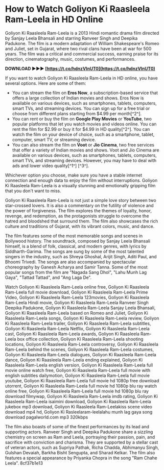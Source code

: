# How to Watch Goliyon Ki Raasleela Ram-Leela in HD Online
 
Goliyon Ki Raasleela Ram-Leela is a 2013 Hindi romantic drama film directed by Sanjay Leela Bhansali and starring Ranveer Singh and Deepika Padukone. The film is a modern adaptation of William Shakespeare's Romeo and Juliet, set in Gujarat, where two rival clans have been at war for 500 years. The film was a critical and commercial success, earning praise for its direction, cinematography, music, costumes, and performances.
 
**DOWNLOAD ►►► [https://t.co/hdnzVInUT0](https://t.co/hdnzVInUT0)**


 
If you want to watch Goliyon Ki Raasleela Ram-Leela in HD online, you have several options. Here are some of them:
 
- You can stream the film on **Eros Now**, a subscription-based service that offers a large collection of Indian movies and shows. Eros Now is available on various devices, such as smartphones, tablets, computers, smart TVs, and streaming devices. You can sign up for a free trial or choose from different plans starting from $4.99 per month[^2^].
- You can rent or buy the film on **Google Play Movies** or **YouTube**, two popular platforms that let you watch movies and videos online. You can rent the film for $2.99 or buy it for $4.99 in HD quality[^2^]. You can watch the film on your device of choice, such as a smartphone, tablet, computer, smart TV, or streaming device.
- You can also stream the film on **Voot** or **Jio Cinema**, two free services that offer a variety of Indian movies and shows. Voot and Jio Cinema are available on various devices, such as smartphones, tablets, computers, smart TVs, and streaming devices. However, you may have to deal with ads and lower video quality[^1^] [^3^].

Whichever option you choose, make sure you have a stable internet connection and enough data to enjoy the film without interruptions. Goliyon Ki Raasleela Ram-Leela is a visually stunning and emotionally gripping film that you don't want to miss.
  
Goliyon Ki Raasleela Ram-Leela is not just a simple love story between two star-crossed lovers. It is also a commentary on the futility of violence and the power of forgiveness. The film explores the themes of loyalty, honor, revenge, and redemption, as the protagonists struggle to overcome the hatred and bloodshed that surround them. The film also showcases the rich culture and traditions of Gujarat, with its vibrant colors, music, and dance.
 
The film features some of the most memorable songs and scenes in Bollywood history. The soundtrack, composed by Sanjay Leela Bhansali himself, is a blend of folk, classical, and modern genres, with lyrics by Siddharth-Garima. The songs are sung by some of the most talented singers in the industry, such as Shreya Ghoshal, Arijit Singh, Aditi Paul, and Bhoomi Trivedi. The songs are also accompanied by spectacular choreography by Ganesh Acharya and Samir Tanna. Some of the most popular songs from the film are "Nagada Sang Dhol", "Lahu Munh Lag Gaya", "Tattad Tattad", and "Ang Laga De".
 
Watch Goliyon Ki Raasleela Ram-Leela online free,  Goliyon Ki Raasleela Ram-Leela full movie download,  Goliyon Ki Raasleela Ram-Leela Prime Video,  Goliyon Ki Raasleela Ram-Leela 123movies,  Goliyon Ki Raasleela Ram-Leela Hindi movie,  Goliyon Ki Raasleela Ram-Leela Ranveer Singh Deepika Padukone,  Goliyon Ki Raasleela Ram-Leela Sanjay Leela Bhansali,  Goliyon Ki Raasleela Ram-Leela based on Romeo and Juliet,  Goliyon Ki Raasleela Ram-Leela songs,  Goliyon Ki Raasleela Ram-Leela review,  Goliyon Ki Raasleela Ram-Leela trailer,  Goliyon Ki Raasleela Ram-Leela subtitles,  Goliyon Ki Raasleela Ram-Leela Netflix,  Goliyon Ki Raasleela Ram-Leela cast,  Goliyon Ki Raasleela Ram-Leela awards,  Goliyon Ki Raasleela Ram-Leela box office collection,  Goliyon Ki Raasleela Ram-Leela shooting locations,  Goliyon Ki Raasleela Ram-Leela controversy,  Goliyon Ki Raasleela Ram-Leela behind the scenes,  Goliyon Ki Raasleela Ram-Leela costumes,  Goliyon Ki Raasleela Ram-Leela dialogues,  Goliyon Ki Raasleela Ram-Leela dance,  Goliyon Ki Raasleela Ram-Leela ending explained,  Goliyon Ki Raasleela Ram-Leela english version,  Goliyon Ki Raasleela Ram-Leela full movie online watch free,  Goliyon Ki Raasleela Ram-Leela full movie with english subtitles dailymotion,  Goliyon Ki Raasleela Ram-Leela full movie youtube,  Goliyon Ki Raasleela Ram-Leela full movie hd 1080p free download utorrent,  Goliyon Ki Raasleela Ram-Leela full movie hd 1080p blu ray watch online free,  Goliyon Ki Raasleela Ram-Leela full movie hd 1080p blu ray download filmywap,  Goliyon Ki Raasleela Ram-Leela imdb rating,  Goliyon Ki Raasleela Ram-Leela isaimini download,  Goliyon Ki Raasleela Ram-Leela jukebox mp3 download,  Goliyon Ki Raasleela Ram-Leelakiss scene video download mp4 hd,  Goliyon Ki Rasleelaram-leelalahu munh lag gaya song download pagalworld.com mp3 320kbps
 
The film also boasts of some of the finest performances by its lead and supporting actors. Ranveer Singh and Deepika Padukone share a sizzling chemistry on screen as Ram and Leela, portraying their passion, pain, and sacrifice with conviction and charisma. They are supported by a stellar cast of veteran actors, such as Supriya Pathak, Richa Chadda, Abhimanyu Singh, Gulshan Devaiah, Barkha Bisht Sengupta, and Sharad Kelkar. The film also features a special appearance by Priyanka Chopra in the song "Ram Chahe Leela".
 8cf37b1e13
 
